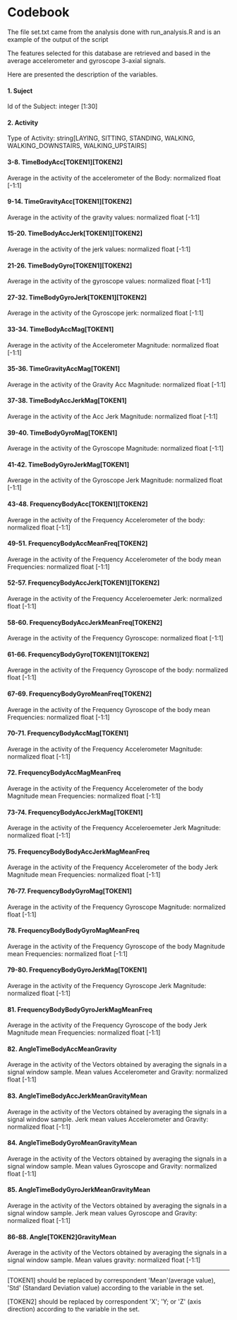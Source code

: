 # Codebook

The file set.txt came from the analysis done with run_analysis.R and is an example of the output of the script

The features selected for this database are retrieved and based in the average accelerometer and gyroscope 3-axial signals.

Here are presented the description of the variables.

#### 1. Suject
Id of the Subject: integer [1:30]
#### 2. Activity
Type of Activity: string[LAYING, SITTING, STANDING, WALKING, WALKING_DOWNSTAIRS, WALKING_UPSTAIRS]
#### 3-8. TimeBodyAcc[TOKEN1][TOKEN2]
Average in the activity of the accelerometer of the Body: normalized float [-1:1]
#### 9-14. TimeGravityAcc[TOKEN1][TOKEN2]
Average in the activity of the gravity values: normalized float [-1:1]
#### 15-20. TimeBodyAccJerk[TOKEN1][TOKEN2]
Average in the activity of the jerk values: normalized float [-1:1]
#### 21-26. TimeBodyGyro[TOKEN1][TOKEN2]
Average in the activity of the gyroscope values: normalized float [-1:1]
#### 27-32. TimeBodyGyroJerk[TOKEN1][TOKEN2]
Average in the activity of the Gyroscope jerk: normalized float [-1:1]
#### 33-34. TimeBodyAccMag[TOKEN1]
Average in the activity of the Accelerometer Magnitude: normalized float [-1:1]
#### 35-36. TimeGravityAccMag[TOKEN1]
Average in the activity of the Gravity Acc Magnitude: normalized float [-1:1]
#### 37-38. TimeBodyAccJerkMag[TOKEN1]
Average in the activity of the Acc Jerk Magnitude: normalized float [-1:1]
#### 39-40. TimeBodyGyroMag[TOKEN1]
Average in the activity of the Gyroscope Magnitude: normalized float [-1:1]
#### 41-42. TimeBodyGyroJerkMag[TOKEN1]
Average in the activity of the Gyroscope Jerk Magnitude: normalized float [-1:1]
#### 43-48. FrequencyBodyAcc[TOKEN1][TOKEN2]
Average in the activity of the Frequency Accelerometer of the body: normalized float [-1:1]
#### 49-51. FrequencyBodyAccMeanFreq[TOKEN2]
Average in the activity of the Frequency Accelerometer of the body mean Frequencies: normalized float [-1:1]
#### 52-57. FrequencyBodyAccJerk[TOKEN1][TOKEN2]
Average in the activity of the Frequency Acceleroemeter Jerk: normalized float [-1:1]
#### 58-60. FrequencyBodyAccJerkMeanFreq[TOKEN2]
Average in the activity of the Frequency Gyroscope: normalized float [-1:1]
#### 61-66. FrequencyBodyGyro[TOKEN1][TOKEN2]
Average in the activity of the Frequency Gyroscope of the body: normalized float [-1:1]
#### 67-69. FrequencyBodyGyroMeanFreq[TOKEN2]
Average in the activity of the Frequency Gyroscope of the body mean Frequencies: normalized float [-1:1]
#### 70-71. FrequencyBodyAccMag[TOKEN1]
Average in the activity of the Frequency Accelerometer Magnitude: normalized float [-1:1]
#### 72. FrequencyBodyAccMagMeanFreq
Average in the activity of the Frequency Accelerometer of the body Magnitude mean Frequencies: normalized float [-1:1]
#### 73-74. FrequencyBodyAccJerkMag[TOKEN1]
Average in the activity of the Frequency Acceleroemeter Jerk Magnitude: normalized float [-1:1]
#### 75. FrequencyBodyBodyAccJerkMagMeanFreq
Average in the activity of the Frequency Accelerometer of the body Jerk Magnitude mean Frequencies: normalized float [-1:1]
#### 76-77. FrequencyBodyGyroMag[TOKEN1]
Average in the activity of the Frequency Gyroscope Magnitude: normalized float [-1:1]
#### 78. FrequencyBodyBodyGyroMagMeanFreq
Average in the activity of the Frequency Gyroscope of the body Magnitude mean Frequencies: normalized float [-1:1]
#### 79-80. FrequencyBodyGyroJerkMag[TOKEN1]
Average in the activity of the Frequency Gyroscope Jerk Magnitude: normalized float [-1:1]
#### 81. FrequencyBodyBodyGyroJerkMagMeanFreq
Average in the activity of the Frequency Gyroscope of the body Jerk Magnitude mean Frequencies: normalized float [-1:1]
#### 82. AngleTimeBodyAccMeanGravity
Average in the activity of the Vectors obtained by averaging the signals in a signal window sample. Mean values Accelerometer and Gravity: normalized float [-1:1]
#### 83. AngleTimeBodyAccJerkMeanGravityMean
Average in the activity of the Vectors obtained by averaging the signals in a signal window sample. Jerk mean values Accelerometer and Gravity: normalized float [-1:1]
#### 84. AngleTimeBodyGyroMeanGravityMean
Average in the activity of the Vectors obtained by averaging the signals in a signal window sample. Mean values Gyroscope and Gravity: normalized float [-1:1]
#### 85. AngleTimeBodyGyroJerkMeanGravityMean
Average in the activity of the Vectors obtained by averaging the signals in a signal window sample. Jerk mean values Gyroscope and Gravity: normalized float [-1:1]
#### 86-88. Angle[TOKEN2]GravityMean
Average in the activity of the Vectors obtained by averaging the signals in a signal window sample. Mean values gravity: normalized float [-1:1]

----------------------


 [TOKEN1] should be replaced by correspondent 'Mean'(average value), 'Std' (Standard Deviation value) according to the variable in the set.

 [TOKEN2] should be replaced by correspondent 'X'; 'Y; or 'Z' (axis direction) according to the variable in the set.

